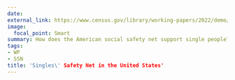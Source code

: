 ```yaml
---
date:
external_link: https://www.census.gov/library/working-papers/2022/demo/SEHSD-wp2022-22.html
image:
  focal_point: Smart
summary: How does the American social safety net support single people? We pay particular attention to labor force participation, gender, age, race-ethnicity, and education as the primary socioeconomic and demographic stratifying mechanisms of program participation.
tags:
- WP
- SSN
title: 'Singles\' Safety Net in the United States'
---
```

